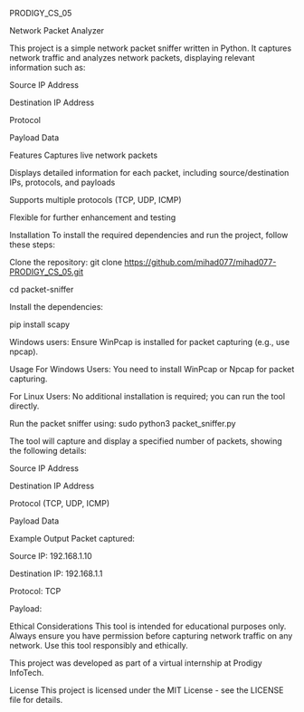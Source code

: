 PRODIGY_CS_05

Network Packet Analyzer

This project is a simple network packet sniffer written in Python. It captures network traffic and analyzes network packets, displaying relevant information such as:

Source IP Address

Destination IP Address

Protocol

Payload Data

Features
Captures live network packets

Displays detailed information for each packet, including source/destination IPs, protocols, and payloads

Supports multiple protocols (TCP, UDP, ICMP)

Flexible for further enhancement and testing

Installation
To install the required dependencies and run the project, follow these steps:

Clone the repository: git clone https://github.com/mihad077/mihad077-PRODIGY_CS_05.git

cd packet-sniffer

Install the dependencies:

pip install scapy

Windows users: Ensure WinPcap is installed for packet capturing (e.g., use npcap).

Usage
For Windows Users: You need to install WinPcap or Npcap for packet capturing.

For Linux Users: No additional installation is required; you can run the tool directly.

Run the packet sniffer using: sudo python3 packet_sniffer.py

The tool will capture and display a specified number of packets, showing the following details:

Source IP Address

Destination IP Address

Protocol (TCP, UDP, ICMP)

Payload Data

Example Output
Packet captured:

Source IP: 192.168.1.10

Destination IP: 192.168.1.1

Protocol: TCP

Payload:

Ethical Considerations
This tool is intended for educational purposes only. Always ensure you have permission before capturing network traffic on any network. Use this tool responsibly and ethically.

This project was developed as part of a virtual internship at Prodigy InfoTech.

License
This project is licensed under the MIT License - see the LICENSE file for details.
